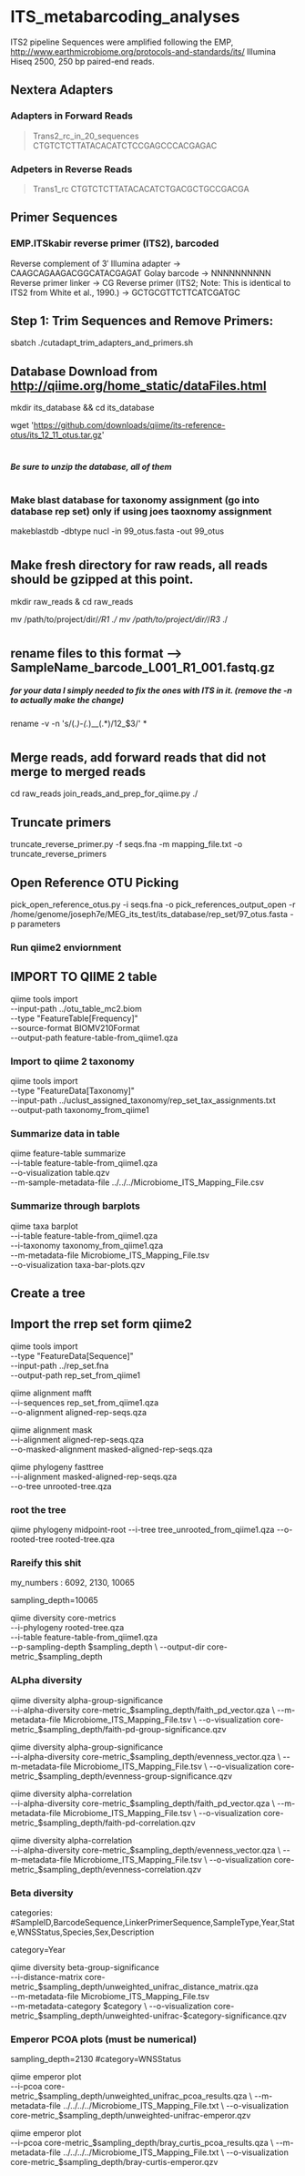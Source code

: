# ITS_metabarcoding_analyses
ITS2 pipeline
Sequences were amplified following the EMP, http://www.earthmicrobiome.org/protocols-and-standards/its/
Illumina Hiseq 2500, 250 bp paired-end reads.

## Nextera Adapters
### Adapters in Forward Reads
>Trans2_rc_in_20_sequences
CTGTCTCTTATACACATCTCCGAGCCCACGAGAC

### Adpeters in Reverse Reads
>Trans1_rc
CTGTCTCTTATACACATCTGACGCTGCCGACGA


## Primer Sequences
### EMP.ITSkabir reverse primer (ITS2), barcoded
Reverse complement of 3′ Illumina adapter -> CAAGCAGAAGACGGCATACGAGAT
Golay barcode -> NNNNNNNNNN
Reverse primer linker -> CG
Reverse primer (ITS2; Note: This is identical to ITS2 from White et al., 1990.) -> GCTGCGTTCTTCATCGATGC


## Step 1: Trim Sequences and Remove Primers:
sbatch ./cutadapt_trim_adapters_and_primers.sh



## Database Download from http://qiime.org/home_static/dataFiles.html

mkdir its_database && cd its_database

wget 'https://github.com/downloads/qiime/its-reference-otus/its_12_11_otus.tar.gz'
#
##### Be sure to unzip the database, all of them
#
### Make blast database for taxonomy assignment (go into database rep set) only if using joes taoxnomy assignment
makeblastdb -dbtype nucl -in 99_otus.fasta -out 99_otus
#
## Make fresh directory for raw reads, all reads should be gzipped at this point.

mkdir raw_reads & cd raw_reads

mv /path/to/project/dir/*/*R1* ./
mv /path/to/project/dir/*/*R3* ./
#
## rename files to this format --> SampleName_barcode_L001_R1_001.fastq.gz
##### for your data I simply needed to fix the ones with ITS in it. (remove the -n to actually make the change)
rename -v -n 's/(.*)-(.*)__(.*)/$1$2_$3/' *
#
## Merge reads, add forward reads that did not merge to merged reads
cd raw_reads
join_reads_and_prep_for_qiime.py ./



## Truncate primers

truncate_reverse_primer.py -f seqs.fna -m mapping_file.txt -o truncate_reverse_primers

## Open Reference OTU Picking

pick_open_reference_otus.py -i seqs.fna -o pick_references_output_open -r /home/genome/joseph7e/MEG_its_test/its_database/rep_set/97_otus.fasta -p parameters

### Run qiime2 enviornment



## IMPORT TO QIIME 2 table
qiime tools import \
  --input-path ../otu_table_mc2.biom \
  --type "FeatureTable[Frequency]" \
  --source-format BIOMV210Format \
  --output-path feature-table-from_qiime1.qza

### Import to qiime 2 taxonomy

qiime tools import \
  --type "FeatureData[Taxonomy]" \
  --input-path ../uclust_assigned_taxonomy/rep_set_tax_assignments.txt \
  --output-path taxonomy_from_qiime1

### Summarize data in table
qiime feature-table summarize \
  --i-table feature-table-from_qiime1.qza \
  --o-visualization table.qzv \
  --m-sample-metadata-file ../../../Microbiome_ITS_Mapping_File.csv
  
  
### Summarize through barplots
qiime taxa barplot \
  --i-table feature-table-from_qiime1.qza \
  --i-taxonomy taxonomy_from_qiime1.qza \
  --m-metadata-file Microbiome_ITS_Mapping_File.tsv \
  --o-visualization taxa-bar-plots.qzv



## Create a tree

## Import the rrep set form qiime2

qiime tools import \
  --type "FeatureData[Sequence]" \
  --input-path ../rep_set.fna \
  --output-path rep_set_from_qiime1

qiime alignment mafft \
  --i-sequences rep_set_from_qiime1.qza \
  --o-alignment aligned-rep-seqs.qza

qiime alignment mask \
  --i-alignment aligned-rep-seqs.qza \
  --o-masked-alignment masked-aligned-rep-seqs.qza


qiime phylogeny fasttree \
  --i-alignment masked-aligned-rep-seqs.qza \
  --o-tree unrooted-tree.qza


### root the tree

qiime phylogeny midpoint-root   --i-tree tree_unrooted_from_qiime1.qza   --o-rooted-tree rooted-tree.qza

### Rareify this shit

my_numbers : 6092, 2130, 10065


sampling_depth=10065

qiime diversity core-metrics \
  --i-phylogeny rooted-tree.qza \
  --i-table feature-table-from_qiime1.qza \
  --p-sampling-depth $sampling_depth \
  --output-dir core-metric_$sampling_depth


### ALpha diversity

qiime diversity alpha-group-significance \
  --i-alpha-diversity core-metric_$sampling_depth/faith_pd_vector.qza \
  --m-metadata-file Microbiome_ITS_Mapping_File.tsv \
  --o-visualization core-metric_$sampling_depth/faith-pd-group-significance.qzv

qiime diversity alpha-group-significance \
  --i-alpha-diversity core-metric_$sampling_depth/evenness_vector.qza \
  --m-metadata-file Microbiome_ITS_Mapping_File.tsv \
  --o-visualization core-metric_$sampling_depth/evenness-group-significance.qzv
  
qiime diversity alpha-correlation \
  --i-alpha-diversity core-metric_$sampling_depth/faith_pd_vector.qza \
  --m-metadata-file Microbiome_ITS_Mapping_File.tsv \
  --o-visualization core-metric_$sampling_depth/faith-pd-correlation.qzv
  
qiime diversity alpha-correlation \
  --i-alpha-diversity core-metric_$sampling_depth/evenness_vector.qza \
  --m-metadata-file Microbiome_ITS_Mapping_File.tsv \
  --o-visualization core-metric_$sampling_depth/evenness-correlation.qzv  
  
  
### Beta diversity

categories: #SampleID,BarcodeSequence,LinkerPrimerSequence,SampleType,Year,State,WNSStatus,Species,Sex,Description

category=Year

qiime diversity beta-group-significance \
  --i-distance-matrix core-metric_$sampling_depth/unweighted_unifrac_distance_matrix.qza \
  --m-metadata-file Microbiome_ITS_Mapping_File.tsv \
  --m-metadata-category $category \
  --o-visualization core-metric_$sampling_depth/unweighted-unifrac-$category-significance.qzv


### Emperor PCOA plots (must be numerical)

sampling_depth=2130
#category=WNSStatus

qiime emperor plot \
  --i-pcoa core-metric_$sampling_depth/unweighted_unifrac_pcoa_results.qza \
  --m-metadata-file ../../../../Microbiome_ITS_Mapping_File.txt \
  --o-visualization core-metric_$sampling_depth/unweighted-unifrac-emperor.qzv

qiime emperor plot \
  --i-pcoa core-metric_$sampling_depth/bray_curtis_pcoa_results.qza \
  --m-metadata-file ../../../../Microbiome_ITS_Mapping_File.txt \
  --o-visualization core-metric_$sampling_depth/bray-curtis-emperor.qzv
